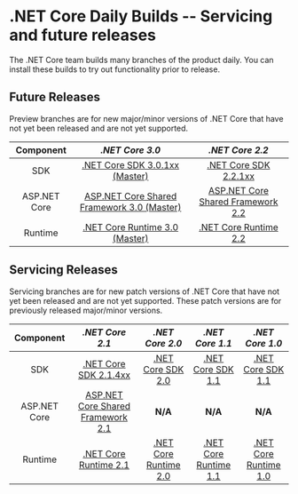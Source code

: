 # .NET Core Daily Builds -- Servicing and future releases

The .NET Core team builds many branches of the product daily. You can install these builds to try out functionality prior to release.

## Future Releases

Preview branches are for new major/minor versions of .NET Core that have not yet been released and are not yet supported.

|Component|*.NET Core 3.0*|*.NET Core 2.2*|
|:------:|:------:|:------:|
|SDK|[.NET Core SDK 3.0.1xx  (Master)](https://github.com/dotnet/core-sdk/blob/master/README.md#installers-and-binaries)|[.NET Core SDK 2.2.1xx](https://github.com/dotnet/core-sdk/blob/master/README.md#installers-and-binaries)|
|ASP.NET Core|[ASP.NET Core Shared Framework 3.0 (Master)](https://github.com/aspnet/universe#daily-builds)|[ASP.NET Core Shared Framework 2.2](https://github.com/aspnet/universe#daily-builds)|
|Runtime|[.NET Core Runtime 3.0 (Master)](https://github.com/dotnet/core-setup/blob/master/README.md#daily-builds)|[.NET Core Runtime 2.2](https://github.com/dotnet/core-setup/blob/master/README.md#daily-builds)|

## Servicing Releases

Servicing branches are for new patch versions of .NET Core that have not yet been released and are not yet supported. These patch versions are for previously released major/minor versions.

|Component|*.NET Core 2.1*|*.NET Core 2.0*|*.NET Core 1.1*|*.NET Core 1.0*|
|:------:|:------:|:------:|:------:|:------:|
|SDK|[.NET Core SDK 2.1.4xx](https://github.com/dotnet/core-sdk/blob/master/README.md#installers-and-binaries)|[.NET Core SDK 2.0](https://github.com/dotnet/cli/blob/release/2.0.0/README.md#installers-and-binaries)|[.NET Core SDK 1.1](https://github.com/dotnet/cli/blob/rel/1.1.0/README.md#installers-and-binaries)|[.NET Core SDK 1.1](https://github.com/dotnet/cli/blob/rel/1.1.0/README.md#installers-and-binaries)|
|ASP.NET Core|[ASP.NET Core Shared Framework 2.1](https://github.com/aspnet/universe#daily-builds)|**N/A**|**N/A**|**N/A**|
|Runtime|[.NET Core Runtime 2.1](https://github.com/dotnet/core-setup/blob/master/README.md#daily-builds)|[.NET Core Runtime 2.0](https://github.com/dotnet/core-setup/blob/release/2.0.0/README.md#officially-released-builds)|[.NET Core Runtime 1.1](https://github.com/dotnet/core-setup/blob/release/1.1.0/README.md#latest-versions)|[.NET Core Runtime 1.0](https://github.com/dotnet/core-setup/blob/release/1.0.0/README.md#latest-versions)|
